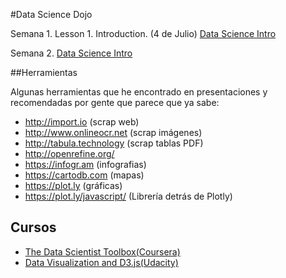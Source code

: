 #Data Science Dojo


Semana 1. Lesson 1. Introduction. (4 de Julio)
[Data Science Intro](https://classroom.udacity.com/courses/ud359/lessons/664109694/concepts/6853492750923)

Semana 2. [Data Science Intro](https://classroom.udacity.com/courses/ud359/lessons/684228741/concepts/6932485670923)


##Herramientas

Algunas herramientas que he encontrado en presentaciones y recomendadas por gente que parece que ya sabe:

-  http://import.io (scrap web)
-  http://www.onlineocr.net (scrap imágenes)
-  http://tabula.technology (scrap tablas PDF)
-  http://openrefine.org/
-  https://infogr.am  (infografias)
-  https://cartodb.com (mapas)
-  https://plot.ly (gráficas)
-  https://plot.ly/javascript/ (Librería detrás de Plotly)


## Cursos

-  [The Data Scientist Toolbox(Coursera)](https://www.coursera.org/learn/data-scientists-tools)
-  [Data Visualization and D3.js(Udacity)](https://www.udacity.com/course/data-visualization-and-d3js--ud507)